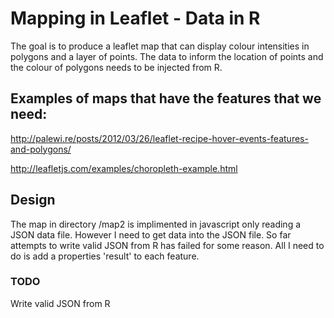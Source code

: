 # Mapping in Leaflet - Data in R

The goal is to produce a leaflet map that can display colour
intensities in polygons and a layer of points. The data to inform the
location of points and the colour of polygons needs to be injected
from R.

## Examples of maps that have the features that we need:

http://palewi.re/posts/2012/03/26/leaflet-recipe-hover-events-features-and-polygons/


http://leafletjs.com/examples/choropleth-example.html


## Design

The map in directory /map2 is implimented in javascript only reading a
JSON data file. However I need to get data into the JSON file. So far
attempts to write valid JSON from R has failed for some reason. All I
need to do is add a properties 'result' to each feature.

### TODO

Write valid JSON from R
